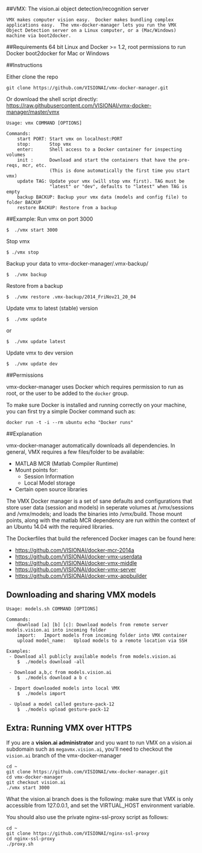 ##VMX: The vision.ai object detection/recognition server

    VMX makes computer vision easy.  Docker makes bundling complex
    applications easy.  The vmx-docker-manager lets you run the VMX
    Object Detection server on a Linux computer, or a (Mac/Windows)
    machine via boot2docker. 

##Requirements
    64 bit Linux and Docker >= 1.2, root permissions to run Docker
    boot2docker for Mac or Windows

##Instructions

Either clone the repo

    git clone https://github.com/VISIONAI/vmx-docker-manager.git

Or download the shell script directly: https://raw.githubusercontent.com/VISIONAI/vmx-docker-manager/master/vmx

    Usage: vmx COMMAND [OPTIONS]

    Commands:
        start PORT: Start vmx on localhost:PORT
        stop:       Stop vmx
        enter:      Shell access to a Docker container for inspecting volumes
        init :      Download and start the containers that have the pre-reqs, mcr, etc.
                    (This is done automatically the first time you start vmx)
        update TAG: Update your vmx (will stop vmx first). TAG must be
                    "latest" or "dev", defaults to "latest" when TAG is empty
        backup BACKUP: Backup your vmx data (models and config file) to folder BACKUP
        restore BACKUP: Restore from a backup        

##Example:
 Run vmx on port 3000
    
    $  ./vmx start 3000

 Stop vmx

    $ ./vmx stop

 Backup your data to vmx-docker-manager/.vmx-backup/

    $  ./vmx backup
    
 Restore from a backup

    $  ./vmx restore .vmx-backup/2014_FriNov21_20_04
 
 Update vmx to latest (stable) version

    $  ./vmx update

or 

    $  ./vmx update latest

 Update vmx to dev version

    $  ./vmx update dev

   
##Permissions

vmx-docker-manager uses Docker which requires permission to run as root, or the
user to be added to the `docker` group.

To make sure Docker is installed and running correctly on your machine, you can first
try a simple Docker command such as:

```
docker run -t -i --rm ubuntu echo "Docker runs"
```

##Explanation

vmx-docker-manager automatically downloads all dependencies.  In
general, VMX requires a few files/folder to be available:
 - MATLAB MCR (Matlab Compiler Runtime)
 - Mount points for:
   - Session Information
   - Local Model storage
 - Certain open source libraries

The VMX Docker manager is a set of sane defaults and configurations
that store user data (session and models) in seperate volumes at
/vmx/sessions and /vmx/models; and loads the binaries into /vmx/build.
Those mount points, along with the matlab MCR dependency are run
within the context of an Ubuntu 14.04 with the required libraries.

The Dockerfiles that build the referenced Docker images can be found here:

- https://github.com/VISIONAI/docker-mcr-2014a
- https://github.com/VISIONAI/docker-vmx-userdata
- https://github.com/VISIONAI/docker-vmx-middle
- https://github.com/VISIONAI/docker-vmx-server
- https://github.com/VISIONAI/docker-vmx-appbuilder

## Downloading and sharing VMX models

```
Usage: models.sh COMMAND [OPTIONS]

Commands:
    download [a] [b] [c]: Download models from remote server models.vision.ai into incoming folder
    import:   Import models from incoming folder into VMX container
    upload model_name:   Upload models to a remote location via SSH

Examples:
 - Download all publicly available models from models.vision.ai
    $  ./models download -all

 - Download a,b,c from models.vision.ai
    $  ./models download a b c

 - Import downloaded models into local VMX
    $  ./models import

 - Upload a model called gesture-pack-12
    $  ./models upload gesture-pack-12
```

## Extra: Running VMX over HTTPS

If you are a **vision.ai administrator** and you want to run VMX on a vision.ai
subdomain such as `megavmx.vision.ai`, you'll need to checkout the
`vision.ai` branch of the vmx-docker-manager

```
cd ~
git clone https://github.com/VISIONAI/vmx-docker-manager.git
cd vmx-docker-manager
git checkout vision.ai
./vmx start 3000
```

What the vision.ai branch does is the following: make sure that VMX is
only accessible from 127.0.0.1, and set the VIRTUAL_HOST environment
variable.

You should also use the private nginx-ssl-proxy script as follows:

```
cd ~
git clone https://github.com/VISIONAI/nginx-ssl-proxy
cd nginx-ssl-proxy
./proxy.sh
```